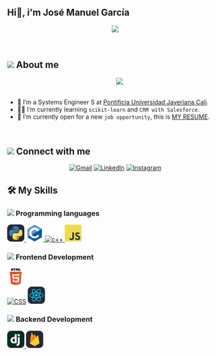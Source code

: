 ## Hi👋, i'm José Manuel García
<p align="center">
  <a href="https://github.com/DenverCoder1/readme-typing-svg"><img src="https://readme-typing-svg.herokuapp.com?font=Time+New+Roman&color=%23C8BE25&size=25&center=true&vCenter=true&width=600&height=100&lines=Systems+Engineer+Student;Always+learning+new+things"></a>
</p>


<br>
	
## <picture><img src = "https://github.com/7oSkaaa/7oSkaaa/blob/main/Images/about_me.gif?raw=true" width = 50px></picture> About me

<picture> <img align="right" src="https://github.com/7oSkaaa/7oSkaaa/blob/main/Images/Right_Side.gif?raw=true" width = 250px></picture>

<br><br>

- :school: I’m a Systems Engineer S at [Pontificia Universidad Javeriana Cali](https://www.javerianacali.edu.co/programas/carreras/ingenieria-de-sistemas-y-computacion).
- :student: I’m currently learning `scikit-learn` and `CRM with Salesforce`.
- :thinking: I’m currently open for a new `job opportunity`, this is [MY RESUME](https://drive.google.com/file/d/1c41kAJYUwefDTbXkO2Indk1r7vjZgnjO/view?usp=sharing).
<br>

## <picture> <img src="https://github.com/7oSkaaa/7oSkaaa/blob/main/Images/Connect-with-me.gif?raw=true" width="100px"> </picture> Connect with me
<p align="center">
	<a href="mailto:josemann1909@gmail.com"><img img src="https://img.shields.io/badge/gmail-%23EA4335.svg?style=plastic&logo=gmail&logoColor=white" alt="Gmail"/></a>
	<a href="https://linkedin.com/in/jose-manuel-garcía-lópez-642a23312"><img src="https://img.shields.io/badge/linkedin-%230A66C2.svg?style=plastic&logo=linkedin&logoColor=white" alt="LinkedIn"/></a>
	<a href="https://www.instagram.com/ahmed_7oskaa/"><img src="https://img.shields.io/badge/instagram-%23E4405F.svg?style=plastic&logo=instagram&logoColor=white" alt="Instagram"/></a>
</p>



## 🛠️ My Skills

### <picture> <img src = "https://github.com/7oSkaaa/7oSkaaa/blob/main/Images/Programming_Languages.gif?raw=true" width = 50px>  </picture> Programming languages

<a href="https://www.python.org" target="_blank"> <img src="https://github.com/tandpfun/skill-icons/blob/main/icons/Python-Dark.svg
" alt="python" width="40" height="40"/> </a> 
<a href="https://www.cprogramming.com/" target="_blank"> <img src="https://raw.githubusercontent.com/devicons/devicon/master/icons/c/c-original.svg" alt="c" width="40" height="40"/> </a> 
<a href="https://es.wikipedia.org/wiki/C%2B%2B" target="_blank"> <img src="https://commons.wikimedia.org/wiki/File:C%2B%2B_logo.png" alt="c++" width="40" height="40"/> </a> 
<a href="https://developer.mozilla.org/en-US/docs/Web/JavaScript" target="_blank"> <img src="https://raw.githubusercontent.com/devicons/devicon/master/icons/javascript/javascript-original.svg" alt="javascript" width="40" height="40"/> </a> 

### <picture> <img src = "https://github.com/7oSkaaa/7oSkaaa/blob/main/Images/Front_End.gif?raw=true" width = 50px>  </picture> Frontend Development

<a href="https://www.w3.org/html/" target="_blank"> <img src="https://raw.githubusercontent.com/devicons/devicon/master/icons/html5/html5-original-wordmark.svg" alt="html5" width="40" height="40"/> </a>   
<a href="https://www.w3schools.com/css/" target="_blank"> <img alt="CSS" src="https://img.shields.io/badge/CSS%20-%231572B6.svg?style=plastic&logo=css3&logoColor=white"></a> 
<a href="https://es.react.dev/" target="_blank"> <img src="https://github.com/tandpfun/skill-icons/blob/main/icons/React-Dark.svg" alt="React" width="40" height="40"/> </a> 

 ### <picture> <img src = "https://github.com/7oSkaaa/7oSkaaa/blob/main/Images/Software_Tools.gif?raw=true" width = 50px>  </picture> Backend Development
 
<a href="https://www.djangoproject.com/" target="_blank"> <img src="https://github.com/tandpfun/skill-icons/blob/main/icons/Django.svg" alt="Django" width="40" height="40"/> </a> 
<a href="https://firebase.google.com/?hl=es" target="_blank"> <img src="https://github.com/tandpfun/skill-icons/blob/main/icons/Firebase-Dark.svg" alt="Firebase" width="40" height="40"/> </a> 

